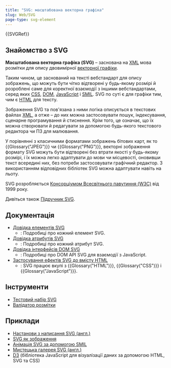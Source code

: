 ```yaml
---
title: "SVG: масштабована векторна графіка"
slug: Web/SVG
page-type: svg-element
---
```


{{SVGRef}}

## Знайомство з SVG

**Масштабована векторна графіка (SVG)** – заснована на [XML](/uk/docs/Web/XML) мова розмітки для опису двовимірної [векторної графіки](https://uk.wikipedia.org/wiki/%D0%92%D0%B5%D0%BA%D1%82%D0%BE%D1%80%D0%BD%D0%B0_%D0%B3%D1%80%D0%B0%D1%84%D1%96%D0%BA%D0%B0).

Таким чином, це заснований на тексті вебстандарт для опису зображень, що можуть бути чітко відтворені у будь-якому розмірі й розроблені саме для коректної взаємодії з іншими вебстандартами, серед яких [CSS](/uk/docs/Web/CSS), [DOM](/uk/docs/Web/API/Document_Object_Model), [JavaScript](/uk/docs/Web/JavaScript) і [SMIL](/uk/docs/Web/SVG/SVG_animation_with_SMIL). SVG по суті є для графіки тим, чим є [HTML](/uk/docs/Web/HTML) для тексту.

Зображення SVG та пов'язана з ними логіка описується в текстових файлах [XML](/uk/docs/Web/XML), а отже – до них можна застосовувати пошук, індексування, сценарне програмування й стиснення. Крім того, це означає, що їх можна створювати й редагувати за допомогою будь-якого текстового редактора чи ПЗ для малювання.

У порівнянні з класичними форматами зображень бітових карт, як то {{Glossary("JPEG")}} чи {{Glossary("PNG")}}, векторні зображення формату SVG можуть бути відтворені без втрати якості у будь-якому розмірі, і їх можна легко адаптувати до мови чи місцевості, оновивши текст всередині них, без потреби застосовувати графічний редактор. З використанням відповідних бібліотек SVG можна адаптувати навіть на льоту.

SVG розробляється [Консорціумом Всесвітнього павутиння (W3C)](https://www.w3.org/) від 1999 року.

Дивіться також [Підручник SVG](/uk/docs/Web/SVG/Tutorial).

## Документація

- [Довідка елементів SVG](/uk/docs/Web/SVG/Element)
  - : Подробиці про кожний елемент SVG.
- [Довідка атрибутів SVG](/uk/docs/Web/SVG/Attribute)
  - : Подробиці про кожний атрибут SVG.
- [Довідка інтерфейсів DOM SVG](/uk/docs/Web/API/Document_Object_Model#interfeisy-svg)
  - : Подробиці про DOM API SVG для взаємодії з JavaScript.
- [Застосування ефектів SVG до вмісту HTML](/uk/docs/Web/SVG/Applying_SVG_effects_to_HTML_content)
  - : SVG працює вкупі з {{Glossary("HTML")}}, {{Glossary("CSS")}} і {{Glossary("JavaScript")}}.

## Інструменти

- [Тестовий набір SVG](https://github.com/w3c/svgwg/wiki/Testing)
- [Валідатор розмітки](https://validator.w3.org/#validate_by_input)

## Приклади

- [Настанови з написання SVG (англ.)](https://jwatt.org/svg/authoring/)
- [SVG як зображення](/uk/docs/Web/SVG/SVG_as_an_Image)
- [Анімація SVG за допомогою SMIL](/uk/docs/Web/SVG/SVG_animation_with_SMIL)
- [Мистецька галерея SVG (англ.)](https://www1.plurib.us/svg_gallery/)
- [D3](https://d3js.org) (бібліотека JavaScript для візуалізації даних за допомогою HTML, SVG та CSS)
